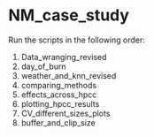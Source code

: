 # NM_case_study

Run the scripts in the following order:

1. Data_wranging_revised
2. day_of_burn
3. weather_and_knn_revised
4. comparing_methods
5. effects_across_hpcc
6. plotting_hpcc_results
7. CV_different_sizes_plots
8. buffer_and_clip_size
